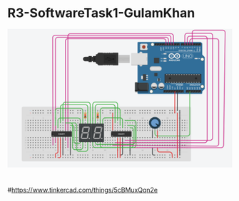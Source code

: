 # R3-SoftwareTask1-GulamKhan

![Diagram of the circuit!](Diagram.png "Diagram")

#

#https://www.tinkercad.com/things/5cBMuxQqn2e
